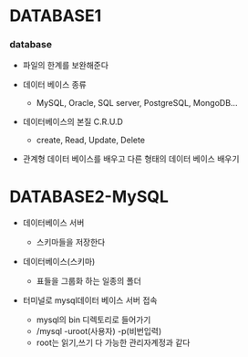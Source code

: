 # DATABASE1

### database
- 파일의 한계를 보완해준다
- 데이터 베이스 종류
    - MySQL, Oracle, SQL server, PostgreSQL, MongoDB...

- 데이터베이스의 본질 C.R.U.D
    - create, Read, Update, Delete

- 관계형 데이터 베이스를 배우고 다른 형태의 데이터 베이스 배우기

# DATABASE2-MySQL

- 데이터베이스 서버
    - 스키마들을 저장한다

- 데이터베이스(스키마)
    - 표들을 그룹화 하는 일종의 폴더

- 터미널로 mysql데이터 베이스 서버 접속 
    - mysql의 bin 디렉토리로 들어가기
    - /mysql -uroot(사용자) -p(비번입력)
    - root는 읽기,쓰기 다 가능한 관리자계정과 같다
    